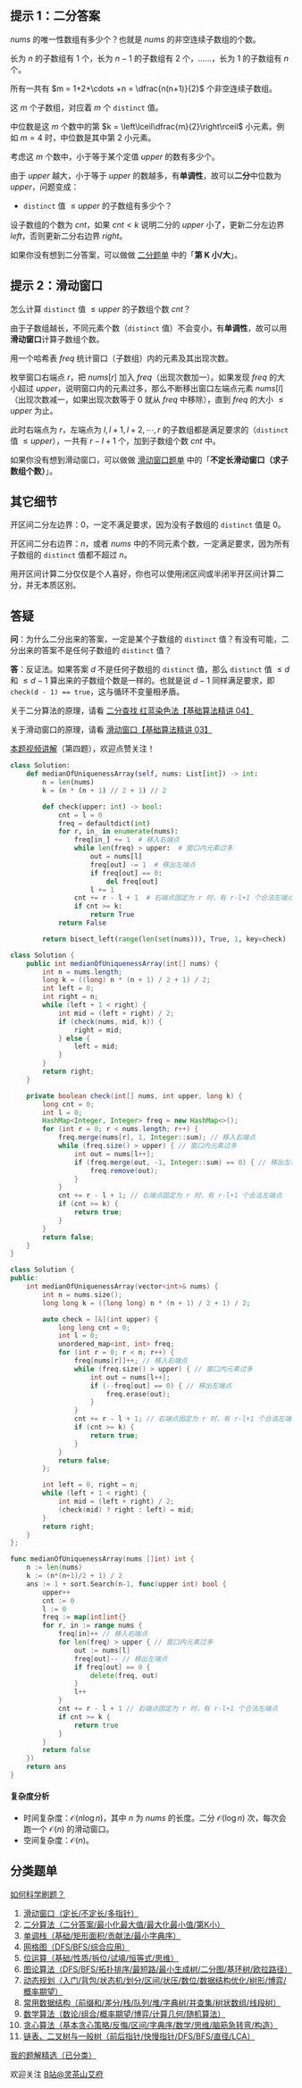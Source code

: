 ## 提示 1：二分答案

$\textit{nums}$ 的唯一性数组有多少个？也就是 $\textit{nums}$ 的非空连续子数组的个数。

长为 $n$ 的子数组有 $1$ 个，长为 $n-1$ 的子数组有 $2$ 个，……，长为 $1$ 的子数组有 $n$ 个。
 
所有一共有 $m = 1+2+\cdots +n = \dfrac{n(n+1)}{2}$ 个非空连续子数组。

这 $m$ 个子数组，对应着 $m$ 个 $\texttt{distinct}$ 值。

中位数是这 $m$ 个数中的第 $k = \left\lceil\dfrac{m}{2}\right\rceil$ 小元素。例如 $m=4$ 时，中位数是其中第 $2$ 小元素。

考虑这 $m$ 个数中，小于等于某个定值 $\textit{upper}$ 的数有多少个。

由于 $\textit{upper}$ 越大，小于等于 $\textit{upper}$ 的数越多，有**单调性**，故可以**二分**中位数为 $\textit{upper}$，问题变成：

- $\texttt{distinct}$ 值 $\le \textit{upper}$ 的子数组有多少个？

设子数组的个数为 $\textit{cnt}$，如果 $\textit{cnt} < k$ 说明二分的 $\textit{upper}$ 小了，更新二分左边界 $\textit{left}$，否则更新二分右边界 $\textit{right}$。

如果你没有想到二分答案，可以做做 [二分题单](https://leetcode.cn/circle/discuss/SqopEo/) 中的「**第 K 小/大**」。

## 提示 2：滑动窗口

怎么计算 $\texttt{distinct}$ 值 $\le \textit{upper}$ 的子数组个数 $\textit{cnt}$？

由于子数组越长，不同元素个数（$\texttt{distinct}$ 值）不会变小，有**单调性**，故可以用**滑动窗口**计算子数组个数。

用一个哈希表 $\textit{freq}$ 统计窗口（子数组）内的元素及其出现次数。

枚举窗口右端点 $r$，把 $\textit{nums}[r]$ 加入 $\textit{freq}$（出现次数加一）。如果发现 $\textit{freq}$ 的大小超过 $\textit{upper}$，说明窗口内的元素过多，那么不断移出窗口左端点元素 $\textit{nums}[l]$（出现次数减一，如果出现次数等于 $0$ 就从 $\textit{freq}$ 中移除），直到 $\textit{freq}$ 的大小 $\le \textit{upper}$ 为止。

此时右端点为 $r$，左端点为 $l,l+1,l+2,\cdots,r$ 的子数组都是满足要求的（$\texttt{distinct}$ 值 $\le \textit{upper}$），一共有 $r-l+1$ 个，加到子数组个数 $\textit{cnt}$ 中。

如果你没有想到滑动窗口，可以做做 [滑动窗口题单](https://leetcode.cn/circle/discuss/0viNMK/) 中的「**不定长滑动窗口（求子数组个数）**」。

## 其它细节

开区间二分左边界：$0$，一定不满足要求，因为没有子数组的 $\texttt{distinct}$ 值是 $0$。

开区间二分右边界：$n$，或者 $\textit{nums}$ 中的不同元素个数，一定满足要求，因为所有子数组的 $\texttt{distinct}$ 值都不超过 $n$。

用开区间计算二分仅仅是个人喜好，你也可以使用闭区间或半闭半开区间计算二分，并无本质区别。

## 答疑

**问**：为什么二分出来的答案，一定是某个子数组的 $\texttt{distinct}$ 值？有没有可能，二分出来的答案不是任何子数组的 $\texttt{distinct}$ 值？

**答**：反证法。如果答案 $d$ 不是任何子数组的 $\texttt{distinct}$ 值，那么 $\texttt{distinct}$ 值 $\le d$ 和 $\le d-1$ 算出来的子数组个数是一样的。也就是说 $d-1$ 同样满足要求，即 `check(d - 1) == true`，这与循环不变量相矛盾。

关于二分算法的原理，请看 [二分查找 红蓝染色法【基础算法精讲 04】](https://www.bilibili.com/video/BV1AP41137w7/)

关于滑动窗口的原理，请看 [滑动窗口【基础算法精讲 03】](https://www.bilibili.com/video/BV1hd4y1r7Gq/)

[本题视频讲解](https://www.bilibili.com/video/BV1Pw4m1C79N/)（第四题），欢迎点赞关注！

```py [sol-Python3]
class Solution:
    def medianOfUniquenessArray(self, nums: List[int]) -> int:
        n = len(nums)
        k = (n * (n + 1) // 2 + 1) // 2

        def check(upper: int) -> bool:
            cnt = l = 0
            freq = defaultdict(int)
            for r, in_ in enumerate(nums):
                freq[in_] += 1  # 移入右端点
                while len(freq) > upper:  # 窗口内元素过多
                    out = nums[l]
                    freq[out] -= 1  # 移出左端点
                    if freq[out] == 0:
                        del freq[out]
                    l += 1
                cnt += r - l + 1  # 右端点固定为 r 时，有 r-l+1 个合法左端点
                if cnt >= k:
                    return True
            return False

        return bisect_left(range(len(set(nums))), True, 1, key=check)
```

```java [sol-Java]
class Solution {
    public int medianOfUniquenessArray(int[] nums) {
        int n = nums.length;
        long k = ((long) n * (n + 1) / 2 + 1) / 2;
        int left = 0;
        int right = n;
        while (left + 1 < right) {
            int mid = (left + right) / 2;
            if (check(nums, mid, k)) {
                right = mid;
            } else {
                left = mid;
            }
        }
        return right;
    }

    private boolean check(int[] nums, int upper, long k) {
        long cnt = 0;
        int l = 0;
        HashMap<Integer, Integer> freq = new HashMap<>();
        for (int r = 0; r < nums.length; r++) {
            freq.merge(nums[r], 1, Integer::sum); // 移入右端点
            while (freq.size() > upper) { // 窗口内元素过多
                int out = nums[l++];
                if (freq.merge(out, -1, Integer::sum) == 0) { // 移出左端点
                    freq.remove(out);
                }
            }
            cnt += r - l + 1; // 右端点固定为 r 时，有 r-l+1 个合法左端点
            if (cnt >= k) {
                return true;
            }
        }
        return false;
    }
}
```

```cpp [sol-C++]
class Solution {
public:
    int medianOfUniquenessArray(vector<int>& nums) {
        int n = nums.size();
        long long k = ((long long) n * (n + 1) / 2 + 1) / 2;

        auto check = [&](int upper) {
            long long cnt = 0;
            int l = 0;
            unordered_map<int, int> freq;
            for (int r = 0; r < n; r++) {
                freq[nums[r]]++; // 移入右端点
                while (freq.size() > upper) { // 窗口内元素过多
                    int out = nums[l++];
                    if (--freq[out] == 0) { // 移出左端点
                        freq.erase(out);
                    }
                }
                cnt += r - l + 1; // 右端点固定为 r 时，有 r-l+1 个合法左端点
                if (cnt >= k) {
                    return true;
                }
            }
            return false;
        };

        int left = 0, right = n;
        while (left + 1 < right) {
            int mid = (left + right) / 2;
            (check(mid) ? right : left) = mid;
        }
        return right;
    }
};
```

```go [sol-Go]
func medianOfUniquenessArray(nums []int) int {
	n := len(nums)
	k := (n*(n+1)/2 + 1) / 2
	ans := 1 + sort.Search(n-1, func(upper int) bool {
		upper++
		cnt := 0
		l := 0
		freq := map[int]int{}
		for r, in := range nums {
			freq[in]++ // 移入右端点
			for len(freq) > upper { // 窗口内元素过多
				out := nums[l]
				freq[out]-- // 移出左端点
				if freq[out] == 0 {
					delete(freq, out)
				}
				l++
			}
			cnt += r - l + 1 // 右端点固定为 r 时，有 r-l+1 个合法左端点
			if cnt >= k {
				return true
			}
		}
		return false
	})
	return ans
}
```

#### 复杂度分析

- 时间复杂度：$\mathcal{O}(n\log n)$，其中 $n$ 为 $\textit{nums}$ 的长度。二分 $\mathcal{O}(\log n)$ 次，每次会跑一个 $\mathcal{O}(n)$ 的滑动窗口。
- 空间复杂度：$\mathcal{O}(n)$。

## 分类题单

[如何科学刷题？](https://leetcode.cn/circle/discuss/RvFUtj/)

1. [滑动窗口（定长/不定长/多指针）](https://leetcode.cn/circle/discuss/0viNMK/)
2. [二分算法（二分答案/最小化最大值/最大化最小值/第K小）](https://leetcode.cn/circle/discuss/SqopEo/)
3. [单调栈（基础/矩形面积/贡献法/最小字典序）](https://leetcode.cn/circle/discuss/9oZFK9/)
4. [网格图（DFS/BFS/综合应用）](https://leetcode.cn/circle/discuss/YiXPXW/)
5. [位运算（基础/性质/拆位/试填/恒等式/思维）](https://leetcode.cn/circle/discuss/dHn9Vk/)
6. [图论算法（DFS/BFS/拓扑排序/最短路/最小生成树/二分图/基环树/欧拉路径）](https://leetcode.cn/circle/discuss/01LUak/)
7. [动态规划（入门/背包/状态机/划分/区间/状压/数位/数据结构优化/树形/博弈/概率期望）](https://leetcode.cn/circle/discuss/tXLS3i/)
8. [常用数据结构（前缀和/差分/栈/队列/堆/字典树/并查集/树状数组/线段树）](https://leetcode.cn/circle/discuss/mOr1u6/)
9. [数学算法（数论/组合/概率期望/博弈/计算几何/随机算法）](https://leetcode.cn/circle/discuss/IYT3ss/)
10. [贪心算法（基本贪心策略/反悔/区间/字典序/数学/思维/脑筋急转弯/构造）](https://leetcode.cn/circle/discuss/g6KTKL/)
11. [链表、二叉树与一般树（前后指针/快慢指针/DFS/BFS/直径/LCA）](https://leetcode.cn/circle/discuss/K0n2gO/)

[我的题解精选（已分类）](https://github.com/EndlessCheng/codeforces-go/blob/master/leetcode/SOLUTIONS.md)

欢迎关注 [B站@灵茶山艾府](https://space.bilibili.com/206214)
